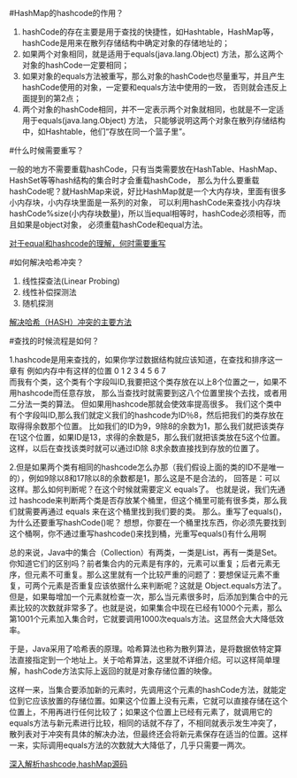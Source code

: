 #HashMap的hashcode的作用？
1. hashCode的存在主要是用于查找的快捷性，如Hashtable，HashMap等，hashCode是用来在散列存储结构中确定对象的存储地址的；
2. 如果两个对象相同，就是适用于equals(java.lang.Object) 方法，那么这两个对象的hashCode一定要相同；
3. 如果对象的equals方法被重写，那么对象的hashCode也尽量重写，并且产生hashCode使用的对象，一定要和equals方法中使用的一致，
否则就会违反上面提到的第2点；
4. 两个对象的hashCode相同，并不一定表示两个对象就相同，也就是不一定适用于equals(java.lang.Object) 方法，
只能够说明这两个对象在散列存储结构中，如Hashtable，他们“存放在同一个篮子里”。

#什么时候需要重写？

一般的地方不需要重载hashCode，只有当类需要放在HashTable、HashMap、HashSet等等hash结构的集合时才会重载hashCode，
那么为什么要重载hashCode呢？就HashMap来说，好比HashMap就是一个大内存块，里面有很多小内存块，小内存块里面是一系列的对象，
可以利用hashCode来查找小内存块hashCode%size(小内存块数量)，所以当equal相等时，hashCode必须相等，而且如果是object对象，
必须重载hashCode和equal方法。

[对于equal和hashcode的理解，何时需要重写](http://blog.csdn.net/qq352773277/article/details/41675407)

#如何解决哈希冲突？

1. 线性探查法(Linear Probing)
2. 线性补偿探测法
3. 随机探测

[解决哈希（HASH）冲突的主要方法](http://blog.csdn.net/lightty/article/details/11191971)

#查找的时候流程是如何？

1.hashcode是用来查找的，如果你学过数据结构就应该知道，在查找和排序这一章有
例如内存中有这样的位置
0  1  2  3  4  5  6  7  
而我有个类，这个类有个字段叫ID,我要把这个类存放在以上8个位置之一，如果不用hashcode而任意存放，
那么当查找时就需要到这八个位置里挨个去找，或者用二分法一类的算法。
但如果用hashcode那就会使效率提高很多。
我们这个类中有个字段叫ID,那么我们就定义我们的hashcode为ID％8，然后把我们的类存放在取得得余数那个位置。
比如我们的ID为9，9除8的余数为1，那么我们就把该类存在1这个位置，如果ID是13，求得的余数是5，那么我们就把该类放在5这个位置。
这样，以后在查找该类时就可以通过ID除 8求余数直接找到存放的位置了。

2.但是如果两个类有相同的hashcode怎么办那（我们假设上面的类的ID不是唯一的），例如9除以8和17除以8的余数都是1，那么这是不是合法的，
回答是：可以这样。那么如何判断呢？在这个时候就需要定义 equals了。
也就是说，我们先通过 hashcode来判断两个类是否存放某个桶里，但这个桶里可能有很多类，那么我们就需要再通过 equals 来在这个桶里找到我们要的类。
那么。重写了equals()，为什么还要重写hashCode()呢？
想想，你要在一个桶里找东西，你必须先要找到这个桶啊，你不通过重写hashcode()来找到桶，光重写equals()有什么用啊


总的来说，Java中的集合（Collection）有两类，一类是List，再有一类是Set。你知道它们的区别吗？前者集合内的元素是有序的，元素可以重复；后者元素无序，但元素不可重复。那么这里就有一个比较严重的问题了：要想保证元素不重复，可两个元素是否重复应该依据什么来判断呢？这就是 Object.equals方法了。但是，如果每增加一个元素就检查一次，那么当元素很多时，后添加到集合中的元素比较的次数就非常多了。也就是说，如果集合中现在已经有1000个元素，那么第1001个元素加入集合时，它就要调用1000次equals方法。这显然会大大降低效率。   

于是，Java采用了哈希表的原理。哈希算法也称为散列算法，是将数据依特定算法直接指定到一个地址上。关于哈希算法，这里就不详细介绍。可以这样简单理解，hashCode方法实际上返回的就是对象存储位置的映像。   

这样一来，当集合要添加新的元素时，先调用这个元素的hashCode方法，就能定位到它应该放置的存储位置。如果这个位置上没有元素，它就可以直接存储在这个位置上，不用再进行任何比较了；如果这个位置上已经有元素了，就调用它的equals方法与新元素进行比较，相同的话就不存了，不相同就表示发生冲突了，散列表对于冲突有具体的解决办法，但最终还会将新元素保存在适当的位置。这样一来，实际调用equals方法的次数就大大降低了，几乎只需要一两次。   

[深入解析hashcode,hashMap源码](http://blog.csdn.net/zhuanshenweiliu/article/details/39177447)
